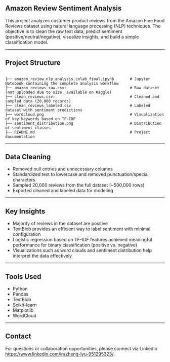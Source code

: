 ## Amazon Review Sentiment Analysis

This project analyzes customer product reviews from the Amazon Fine Food Reviews dataset using natural language processing (NLP) techniques. The objective is to clean the raw text data, predict sentiment (positive/neutral/negative), visualize insights, and build a simple classification model.

---

## Project Structure

```

├── amazon_review_nlp_analysis_colab_final.ipynb       # Jupyter Notebook containing the complete analysis workflow
├── amazon_reviews_raw.csv:                            # Raw dataset (not uploaded due to size, available on Kaggle)
├── clean_reviews.csv:                                 # Cleaned and sampled data (20,000 records)
├── clean_reviews_labeled.csv                          # Labeled dataset with sentiment predictions
├── wordcloud.png                                      # Visualization of key keywords based on TF-IDF
├── sentiment_distribution.png                         # Distribution of sentiment classes
├── README.md                                          # Project documentation

```

---

## Data Cleaning

- Removed null entries and unnecessary columns
- Standardized text to lowercase and removed punctuation/special characters
- Sampled 20,000 reviews from the full dataset (~500,000 rows)
- Exported cleaned and labeled data for modeling

---

## Key Insights

- Majority of reviews in the dataset are positive
- TextBlob provides an efficient way to label sentiment with minimal configuration
- Logistic regression based on TF-IDF features achieved meaningful performance for binary classification (positive vs. negative)
- Visualizations such as word clouds and sentiment distribution help interpret the data effectively

---

## Tools Used
- Python
- Pandas
- TextBlob
- Scikit-learn
- Matplotlib
- WordCloud

---

## Contact
For questions or collaboration opportunities, please connect via LinkedIn https://www.linkedin.com/in/zheng-lyu-951295323/.
